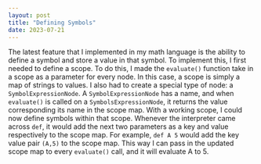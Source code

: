 ```yaml
---
layout: post
title: "Defining Symbols"
date: 2023-07-21
---
```


The latest feature that I implemented in my math language is the ability to define a symbol and store
a value in that symbol. To implement this, I first needed to define a scope. To do this, I made the `evaluate()`
function take in a scope as a parameter for every node. In this case, a scope is simply a map of strings to values.
I also had to create a special type of node: a `SymbolExpressionNode`. A `SymbolExpressionNode` has a name, and when
`evaluate()` is called on a `SymbolsExpressionNode`, it returns the value corresponding its name in the
scope map. With a working scope, I could now define symbols within that scope. Whenever the interpreter came across
`def`, it would add the next two parameters as a key and value respectively to the scope map. For example,
`def A 5` would add the key value pair `(A,5)` to the scope map. This way I can pass in the updated scope
map to every `evaluate()` call, and it will evaluate A to 5.